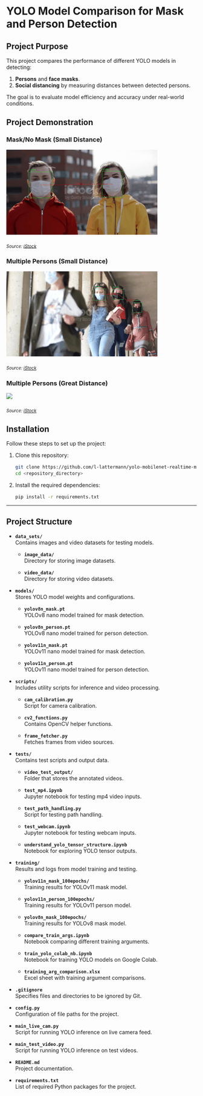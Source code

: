 # YOLO Model Comparison for Mask and Person Detection

## **Project Purpose**
This project compares the performance of different YOLO models in detecting:
1. **Persons** and **face masks**.
2. **Social distancing** by measuring distances between detected persons.

The goal is to evaluate model efficiency and accuracy under real-world conditions.


## **Project Demonstration**

### **Mask/No Mask (Small Distance)**
<img src="tests/video_test_output/istockphoto-1212372184-640_adpp_is.gif" width="400">

<sub>*Source: [iStock](https://www.istockphoto.com/de/video/virusepidemie-ist-in-einer-stadt-beendet-frau-und-mann-nehmen-chirurgische-masken-gm1212372184-351930090)*</sub>

### **Multiple Persons (Small Distance)**
<img src="tests/video_test_output/istockphoto-1267958948-640_adpp_is.gif" width="400">

<sub>*Source: [iStock](https://www.istockphoto.com/de/video/studenten-tragen-masken-auf-dem-campus-gm1267958948-372111685)*</sub>


### **Multiple Persons (Great Distance)**
<img src="tests/video_test_output/istockphoto-1217776095-640_adpp_is.gif" width="400">

<sub>*Source: [iStock](https://www.istockphoto.com/de/video/überfüllte-menschen-die-eine-gesichtsmaske-tragen-um-coronavirus-oder-covid-19-gm1217776095-355595911)*</sub>


## **Installation**
Follow these steps to set up the project:

1. Clone this repository:
   ```bash
   git clone https://github.com/l-lattermann/yolo-mobilenet-realtime-mask-detection.git
   cd <repository_directory>
   ```

2. Install the required dependencies:
   ```bash
   pip install -r requirements.txt
   ```

---

## **Project Structure**
- **`data_sets/`**  
  Contains images and video datasets for testing models.

  - **`image_data/`**  
    Directory for storing image datasets.

  - **`video_data/`**  
    Directory for storing video datasets.

- **`models/`**  
  Stores YOLO model weights and configurations.

  - **`yolov8n_mask.pt`**  
    YOLOv8 nano model trained for mask detection.

  - **`yolov8n_person.pt`**  
    YOLOv8 nano model trained for person detection.

  - **`yolov11n_mask.pt`**  
    YOLOv11 nano model trained for mask detection.

  - **`yolov11n_person.pt`**  
    YOLOv11 nano model trained for person detection.

- **`scripts/`**  
  Includes utility scripts for inference and video processing.

  - **`cam_calibration.py`**  
    Script for camera calibration.

  - **`cv2_functions.py`**  
    Contains OpenCV helper functions.

  - **`frame_fetcher.py`**  
    Fetches frames from video sources.

- **`tests/`**  
  Contains test scripts and output data.

  - **`video_test_output/`**  
    Folder that stores the annotated videos.

  - **`test_mp4.ipynb`**  
    Jupyter notebook for testing mp4 video inputs.

  - **`test_path_handling.py`**  
    Script for testing path handling.

  - **`test_webcam.ipynb`**  
    Jupyter notebook for testing webcam inputs.

  - **`understand_yolo_tensor_structure.ipynb`**  
    Notebook for exploring YOLO tensor outputs.

- **`training/`**  
  Results and logs from model training and testing.

  - **`yolov11n_mask_100epochs/`**  
    Training results for YOLOv11 mask model.

  - **`yolov11n_person_100epochs/`**  
    Training results for YOLOv11 person model.

  - **`yolov8n_mask_100epochs/`**  
    Training results for YOLOv8 mask model.

  - **`compare_train_args.ipynb`**  
    Notebook comparing different training arguments.

  - **`train_yolo_colab_nb.ipynb`**  
    Notebook for training YOLO models on Google Colab.

  - **`training_arg_comparison.xlsx`**  
    Excel sheet with training argument comparisons.

- **`.gitignore`**  
  Specifies files and directories to be ignored by Git.

- **`config.py`**  
  Configuration of file paths for the project.

- **`main_live_cam.py`**  
  Script for running YOLO inference on live camera feed.

- **`main_test_video.py`**  
  Script for running YOLO inference on test videos.

- **`README.md`**  
  Project documentation.

- **`requirements.txt`**  
  List of required Python packages for the project.
